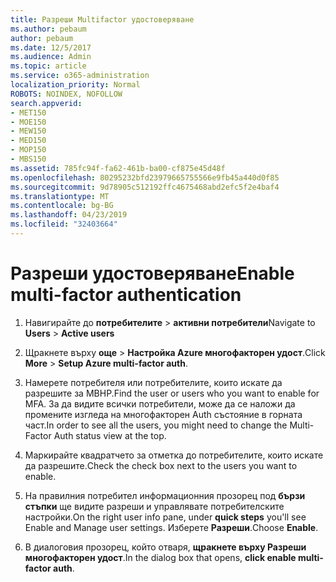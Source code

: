 ```yaml
---
title: Разреши Multifactor удостоверяване
ms.author: pebaum
author: pebaum
ms.date: 12/5/2017
ms.audience: Admin
ms.topic: article
ms.service: o365-administration
localization_priority: Normal
ROBOTS: NOINDEX, NOFOLLOW
search.appverid:
- MET150
- MOE150
- MEW150
- MED150
- MOP150
- MBS150
ms.assetid: 785fc94f-fa62-461b-ba00-cf875e45d48f
ms.openlocfilehash: 80295232bfd23979665755566e9fb45a440d0f85
ms.sourcegitcommit: 9d78905c512192ffc4675468abd2efc5f2e4baf4
ms.translationtype: MT
ms.contentlocale: bg-BG
ms.lasthandoff: 04/23/2019
ms.locfileid: "32403664"
---
```

# <a name="enable-multi-factor-authentication"></a><span data-ttu-id="4635c-102">Разреши удостоверяване</span><span class="sxs-lookup"><span data-stu-id="4635c-102">Enable multi-factor authentication</span></span>

1. <span data-ttu-id="4635c-103">Навигирайте до **потребителите** \> **активни потребители**</span><span class="sxs-lookup"><span data-stu-id="4635c-103">Navigate to **Users** \> **Active users**</span></span>
    
2. <span data-ttu-id="4635c-104">Щракнете върху **още** \> **Настройка Azure многофакторен удост**.</span><span class="sxs-lookup"><span data-stu-id="4635c-104">Click **More** \> **Setup Azure multi-factor auth**.</span></span> 
    
3. <span data-ttu-id="4635c-105">Намерете потребителя или потребителите, които искате да разрешите за МВНР.</span><span class="sxs-lookup"><span data-stu-id="4635c-105">Find the user or users who you want to enable for MFA.</span></span> <span data-ttu-id="4635c-106">За да видите всички потребители, може да се наложи да промените изгледа на многофакторен Auth състояние в горната част.</span><span class="sxs-lookup"><span data-stu-id="4635c-106">In order to see all the users, you might need to change the Multi-Factor Auth status view at the top.</span></span>
    
4. <span data-ttu-id="4635c-107">Маркирайте квадратчето за отметка до потребителите, които искате да разрешите.</span><span class="sxs-lookup"><span data-stu-id="4635c-107">Check the check box next to the users you want to enable.</span></span>
    
5.  <span data-ttu-id="4635c-108">На правилния потребител информационния прозорец под **бързи стъпки** ще видите разреши и управлявате потребителските настройки.</span><span class="sxs-lookup"><span data-stu-id="4635c-108">On the right user info pane, under **quick steps** you'll see Enable and Manage user settings.</span></span> <span data-ttu-id="4635c-109">Изберете **Разреши**.</span><span class="sxs-lookup"><span data-stu-id="4635c-109">Choose **Enable**.</span></span> 
    
6. <span data-ttu-id="4635c-110">В диалоговия прозорец, който отваря, **щракнете върху Разреши многофакторен удост**.</span><span class="sxs-lookup"><span data-stu-id="4635c-110">In the dialog box that opens, **click enable multi-factor auth**.</span></span> 
    

